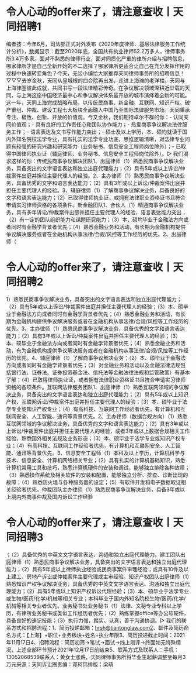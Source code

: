 # 令人心动的offer来了，请注意查收丨天同招聘1

编者按：今年6月，司法部正式对外发布《2020年度律师、基层法律服务工作统计分析》，数据显示：截至2020年底，全国共有执业律师52.2万多人，律师事务所3.4万多家。面对不熟悉的律师行业，面对同质化严重的律所介绍与招聘信息，哪家律所才是自己全新开始的不二选择？哪家律所更适合让自己在充分发挥作用的过程中快速转变角色？今天，无讼小编给大家推荐天同律师事务所的招聘信息！▽▽▽去岁金秋，天同从皇城根的四合院再出发，走进上海滩的老洋楼。天同与上海律圈彼此成就，共同书写一段法律精彩传奇。在争议解决领域深耕近廿载的天同，与上海这座中国经济最中心和争议解决体系最开放的城市演绎着全新的可能。这一年，天同上海完成战略布局，以传统民商事、新金融、互联网、知识产权、破产重组、仲裁、建设工程七大板块全面融入中国乃至国际法律服务市场。天同秉承专注、极致、创新、开放的价值观。今又金秋，我们期待卓尔不群的你：-   认同天同价值观；-   具有良好的工作责任心和团队协作能力；-   热爱商事争议解决法律服务工作；-   语言表达及文书写作能力突出；-   硕士及以上学历，本、硕均就读于国内外知名院校法学专业，具有扎实的法学专业功底，思维逻辑清晰，对法律专业问题有较强的研究兴趣和研究能力（业务秘书、信息安全工程师岗位除外）；-   已取得中国律师执业证（辅庭律师、业务秘书、信息安全工程师岗位除外）。▷ 我们渴求这样的你：传统民商事争议解决团队1、出庭律师（1）熟悉民商事争议解决业务，具备突出的文字语言表达和独立出庭代理能力；（2）具有5年或以上诉讼/仲裁案件出庭并担任主要代理人的经验。2、主办律师（1）熟悉民商事争议解决业务，具备优秀的文字和语言表达能力；（2）具有3年或以上诉讼/仲裁案件出庭并担任主要代理人的经验。3、辅庭律师（1）了解商事争议解决业务，具备良好的文字和语言表达能力；（2）已取得律师执业证，或拥有法律职业资格证书且符合申请实习律师资格的各项条件。新金融团队1、合伙人（1）精通商事争议解决业务，具有多年诉讼/仲裁案件出庭并担任主要代理人的经验，语言表达能力突出；（2）有一定的团队组织能力和课题研究能力；（3）本、硕均毕业于金融法方向或者同时有金融学背景者优先；（4）熟悉金融业务和活动，有长期为金融机构提供争议解决服务或者在金融机构从事法律/合规/风控等工作经历的优先。2、出庭律师（

# 令人心动的offer来了，请注意查收丨天同招聘2

1）熟悉民商事争议解决业务，具备突出的文字语言表达和独立出庭代理能力；（2）具有5年或以上诉讼/仲裁案件出庭并担任主要代理人的经验；（3）本、硕毕业于金融法方向或者同时有金融学背景者优先；（4）熟悉金融业务和活动，有长期为金融机构提供争议解决服务或者在金融机构从事法律/合规/风控等工作经历的优先。3、主办律师（1）熟悉民商事争议解决业务，具备优秀的文字和语言表达能力；（2）具有3年或以上诉讼/仲裁案件出庭并担任主要代理人的经验；（3）本、硕毕业于金融法方向或者同时有金融学背景者优先；（4）熟悉金融业务和活动，有为金融机构提供争议解决服务或者在金融机构从事法律/合规/风控等工作经历的优先。4、辅庭律师（1）了解商事争议解决业务；（2）本、硕毕业于金融法方向或者同时有金融学背景者优先；（3）对金融业务和活动以及金融法律法规包括银行法、证券法、证券投资基金法、信托法等金融法律法规和监管政策）有基本了解；（4）已取得律师执业证，或者拥有法律职业资格证书且符合申请实习律师资格的各项条件。互联网法律服务团队1、出庭律师（1）熟悉互联网领域的争议解决业务，具备突出的文字语言表达和独立出庭代理能力；（2）具有5年或以上知识产权、互联网诉讼/仲裁案件出庭并担任主要代理人的经验；（3）本、硕毕业于法学专业或知识产权专业；（4）有高科技、互联网工作经验者优先，有计算机和互联网安全、人工智能、通讯等背景优先。2、主办律师（数据合规方向）（1）熟悉互联网领域的争议解决业务，具备优秀的文字和语言表达能力；（2）具有3年或以上诉讼/仲裁案件出庭并担任主要代理人的经验，或者3年或以上数据合规相关工作经验，熟悉国外相关法规及业务形态；（3）本、硕毕业于法学专业或知识产权专业；（4）有高科技、互联网工作经验者优先，有计算机和互联网安全、人工智能、通讯等背景优先。3、信息安全工程师（1）本科及以上学历，计算机科学与技术、信息安全、计算机网络相关专业；（2）具有扎实的计算机基础知识，熟悉计算机常用工具和技巧，熟悉计算机硬件的安装和调试，能够独立排除各种故障；（3）熟悉操作系统及相关软件的安装和配置，能够独立分析、排查、诊断出现的故障；（4）熟悉防火墙与各种服务器的设定；（5）有软件开发和电子数据取证相关经验者优先。仲裁团队主办律师（1）熟悉民商事争议解决业务，具备3年或以上境内外商事仲裁及国内诉讼工作经验

# 令人心动的offer来了，请注意查收丨天同招聘3

；（2）具备优秀的中英文文字语言表达、沟通和独立出庭代理能力。建工团队出庭律师（1）熟悉民商事争议解决业务，具备突出的文字语言表达和独立出庭代理能力；（2）具有5年或以上律师执业经验或民商事案件审理经验；或具有10件及以上建工、房地产诉讼或仲裁案件主要代理或主审经验。知识产权团队出庭律师（1）熟悉知识产权争议解决业务，具备优秀的中英文文字语言表达、沟通和独立出庭代理能力；（2）具有5年或以上知识产权诉讼代理经验；（3）本、硕毕业于法学专业或生物/医药/化学/机械等相关专业；本科毕业于国内外知名院校生物/医药/化学/机械等相关专业者优先。业务秘书处业务秘书（1）法律、文秘专业专科以上学历，有律所业务秘书或类似工作经历者优先；（2）熟练掌握office等办公软硬件，具备良好的速记技能；（3）执行力强，踏实、认真，善于沟通协调。▷ 我们的联系方式和招聘流程：1、简历投递邮箱：hrsh@tiantonglaw.com2、邮件及简历命名方式：【上海】+职位+业务板块+姓名+执业年限3、简历投递截止时间：2021年11月17日4、招聘流程：简历初筛→笔试→面试→线上测评→终面如无特殊情况，上述全部环节预计2021年12月17日前结束5、联系方式及联系人：手机：13052068539联系人：黄女士涨薪，天同律师事务所将毕业生起薪调整至每月3万元来源：天同诉讼圈责编：邓珂玮排版：梁萌

